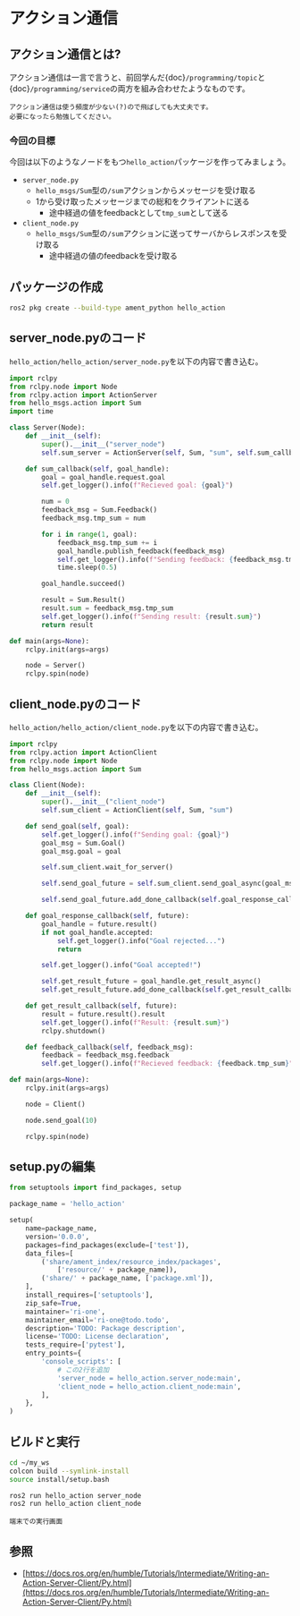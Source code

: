 # アクション通信

## アクション通信とは?

アクション通信は一言で言うと、前回学んだ{doc}`/programming/topic`と{doc}`/programming/service`の両方を組み合わせたようなものです。

```{note}
アクション通信は使う頻度が少ない(?)ので飛ばしても大丈夫です。
必要になったら勉強してください。
```

### 今回の目標

今回は以下のようなノードをもつ`hello_action`パッケージを作ってみましょう。

- `server_node.py`
    - `hello_msgs/Sum`型の`/sum`アクションからメッセージを受け取る
    - 1から受け取ったメッセージまでの総和をクライアントに送る
        - 途中経過の値をfeedbackとして`tmp_sum`として送る
- `client_node.py`
    - `hello_msgs/Sum`型の`/sum`アクションに送ってサーバからレスポンスを受け取る
        - 途中経過の値のfeedbackを受け取る

## パッケージの作成

```bash
ros2 pkg create --build-type ament_python hello_action
```

## server_node.pyのコード

`hello_action/hello_action/server_node.py`を以下の内容で書き込む。

```py
import rclpy
from rclpy.node import Node
from rclpy.action import ActionServer
from hello_msgs.action import Sum
import time

class Server(Node):
    def __init__(self):
        super().__init__("server_node")
        self.sum_server = ActionServer(self, Sum, "sum", self.sum_callback)

    def sum_callback(self, goal_handle):
        goal = goal_handle.request.goal
        self.get_logger().info(f"Recieved goal: {goal}")

        num = 0
        feedback_msg = Sum.Feedback()
        feedback_msg.tmp_sum = num

        for i in range(1, goal):
            feedback_msg.tmp_sum += i
            goal_handle.publish_feedback(feedback_msg)
            self.get_logger().info(f"Sending feedback: {feedback_msg.tmp_sum}")
            time.sleep(0.5)

        goal_handle.succeed()

        result = Sum.Result()
        result.sum = feedback_msg.tmp_sum
        self.get_logger().info(f"Sending result: {result.sum}")
        return result

def main(args=None):
    rclpy.init(args=args)

    node = Server()
    rclpy.spin(node)
```

## client_node.pyのコード

`hello_action/hello_action/client_node.py`を以下の内容で書き込む。

```py
import rclpy
from rclpy.action import ActionClient
from rclpy.node import Node
from hello_msgs.action import Sum

class Client(Node):
    def __init__(self):
        super().__init__("client_node")
        self.sum_client = ActionClient(self, Sum, "sum")

    def send_goal(self, goal):
        self.get_logger().info(f"Sending goal: {goal}")
        goal_msg = Sum.Goal()
        goal_msg.goal = goal

        self.sum_client.wait_for_server()

        self.send_goal_future = self.sum_client.send_goal_async(goal_msg, feedback_callback=self.feedback_callback)

        self.send_goal_future.add_done_callback(self.goal_response_callback)

    def goal_response_callback(self, future):
        goal_handle = future.result()
        if not goal_handle.accepted:
            self.get_logger().info("Goal rejected...")
            return

        self.get_logger().info("Goal accepted!")

        self.get_result_future = goal_handle.get_result_async()
        self.get_result_future.add_done_callback(self.get_result_callback)

    def get_result_callback(self, future):
        result = future.result().result
        self.get_logger().info(f"Result: {result.sum}")
        rclpy.shutdown()

    def feedback_callback(self, feedback_msg):
        feedback = feedback_msg.feedback
        self.get_logger().info(f"Recieved feedback: {feedback.tmp_sum}")

def main(args=None):
    rclpy.init(args=args)

    node = Client()

    node.send_goal(10)

    rclpy.spin(node)
```

## setup.pyの編集

```py
from setuptools import find_packages, setup

package_name = 'hello_action'

setup(
    name=package_name,
    version='0.0.0',
    packages=find_packages(exclude=['test']),
    data_files=[
        ('share/ament_index/resource_index/packages',
            ['resource/' + package_name]),
        ('share/' + package_name, ['package.xml']),
    ],
    install_requires=['setuptools'],
    zip_safe=True,
    maintainer='ri-one',
    maintainer_email='ri-one@todo.todo',
    description='TODO: Package description',
    license='TODO: License declaration',
    tests_require=['pytest'],
    entry_points={
        'console_scripts': [
            # この2行を追加
            'server_node = hello_action.server_node:main',
            'client_node = hello_action.client_node:main',
        ],
    },
)
```

## ビルドと実行

```bash
cd ~/my_ws
colcon build --symlink-install
source install/setup.bash
```

```bash
ros2 run hello_action server_node
ros2 run hello_action client_node
```

```{figure} action-terminal-output.png
端末での実行画面
```

## 参照

- [https://docs.ros.org/en/humble/Tutorials/Intermediate/Writing-an-Action-Server-Client/Py.html](https://docs.ros.org/en/humble/Tutorials/Intermediate/Writing-an-Action-Server-Client/Py.html)
